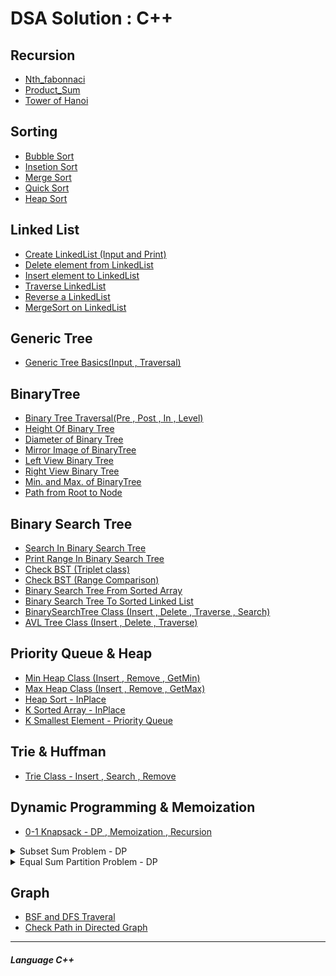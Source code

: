 # DSA Solution : C++

## Recursion

* [Nth_fabonnaci](Recursion/Nth_Fabonnaci.cpp)
* [Product_Sum](Recursion/Product_Sum.py)
* [Tower of Hanoi](Recursion/TowerOfHanoi.cpp)

## Sorting

* [Bubble Sort](sorting/bubbleSort.cpp)
* [Insetion Sort](sorting/InsertionSort.cpp)
* [Merge Sort](sorting/mergeSort.cpp)
* [Quick Sort](sorting/quickSort.cpp)
* [Heap Sort](sorting/HeapSort.cpp)


## Linked List
* [Create LinkedList (Input and Print)](LinkedList/Create_LL.cpp)
* [Delete element from LinkedList](LinkedList/Deletation_LL.cpp)
* [Insert element to LinkedList](LinkedList/Insertion_LL.cpp)
* [Traverse LinkedList](LinkedList/Traversal_LL.cpp)
* [Reverse a LinkedList](LinkedList/reverse_LL.cpp)
* [MergeSort on LinkedList](LinkedList/mergeSort_LinkedList.cpp)


## Generic Tree
* [Generic Tree Basics(Input , Traversal)](GenericTree/GenericTrees_Basics.cpp)

## BinaryTree

* [Binary Tree Traversal(Pre , Post , In , Level)](BinaryTree/BinaryTree_Traversal.cpp)
* [Height Of Binary Tree](BinaryTree/Height_BinaryTree.cpp)
* [Diameter of Binary Tree](BinaryTree/Diameter_BinaryTree.cpp)
* [Mirror Image of BinaryTree](BinaryTree/Mirror_of_BinaryTree.cpp)
* [Left View Binary Tree](BinaryTree/leftViewBinaryTree.cpp)
* [Right View Binary Tree](BinaryTree/rightViewBinaryTree.cpp)
* [Min. and Max. of BinaryTree](BinaryTree/Max_Min_BinaryTree.cpp)
* [Path from Root to Node](BinaryTree/Path_From_Root_to_Node.cpp)


## Binary Search Tree

* [Search In Binary Search Tree](BinarySearchTree/SearchInBST.cpp)
* [Print Range In Binary Search Tree](BinarySearchTree/printRangeInBST.cpp)
* [Check BST (Triplet class)](BinarySearchTree/check_BST.cpp)
* [Check BST (Range Comparison)](BinarySearchTree/check_BST_BetterWay.cpp)
* [Binary Search Tree From Sorted Array](BinarySearchTree/BST_From_Sorted_Array.cpp)
* [Binary Search Tree To Sorted Linked List](BinarySearchTree/BST_To_Sorted_LInkedList.cpp)
* [BinarySearchTree Class (Insert , Delete , Traverse , Search)](BinarySearchTree/BST_Class_Insert_Delete_print_search.cpp)
* [AVL Tree Class (Insert , Delete , Traverse)](BinarySearchTree/AVL_Tree_Class.cpp)

## Priority Queue & Heap

* [Min Heap Class (Insert , Remove , GetMin)](PriorityQuery_Heap/Min_Heap_Class.cpp)
* [Max Heap Class (Insert , Remove , GetMax)](PriorityQuery_Heap/Max_Heap_class.cpp)
* [Heap Sort - InPlace](PriorityQuery_Heap/HeapSort_Inplace.cpp)
* [K Sorted Array - InPlace](PriorityQuery_Heap/K_Sorted_Array.cpp)
* [K Smallest Element - Priority Queue](PriorityQuery_Heap/K_Smallest_element.cpp)


## Trie & Huffman
* [Trie Class - Insert , Search , Remove](TrieAndHuffman/Trie_Class(Insert,Remove,Search).cpp)


## Dynamic Programming & Memoization

* [0-1 Knapsack - DP , Memoization , Recursion](DynamicProgramming/0-1_Knapsack.cpp)

<details>
  <summary> Subset Sum Problem - DP </summary>


```
Given a set of non-negative integers, and a value sum, determine if there is a subset of the given set with sum equal to given sum.
Example:

Input:  set[] = {3, 34, 4, 12, 5, 2}, sum = 9
Output:  True  
Why? There is a subset (4, 5) with sum 9.
```

* [Subset Sum Problem - DP](DynamicProgramming/Subset_Sum.cpp)


</details>

<details>
  <summary> Equal Sum Partition Problem - DP </summary>


```
Question : Partition problem is to determine whether a given set can be partitioned into two subsets such 
that the sum of elements in both subsets is same.
Examples:

arr[] = {1, 5, 11, 5}
Output: true 
The array can be partitioned as {1, 5, 5} and {11}
```

* [Equal Sum Partition Problem - DP](DynamicProgramming/Equal_Sum_Partition.cpp)


</details>


## Graph

* [BSF and DFS Traveral](Graph/DFSandBFS.cpp)
* [Check Path in Directed Graph](Graph/CheckPath.cpp)


<hr>

##### Language C++
